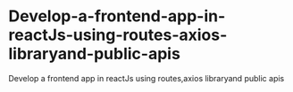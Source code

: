 # Develop-a-frontend-app-in-reactJs-using-routes-axios-libraryand-public-apis
Develop a frontend app in reactJs using routes,axios libraryand public apis
